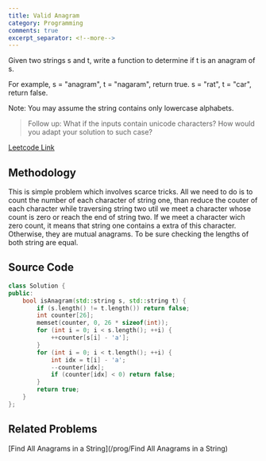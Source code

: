 ```yaml
---
title: Valid Anagram
category: Programming
comments: true
excerpt_separator: <!--more-->
---
```

Given two strings s and t, write a function to determine if t is an anagram of s.
<!--more-->

For example,
s = "anagram", t = "nagaram", return true.
s = "rat", t = "car", return false.

Note:
You may assume the string contains only lowercase alphabets.

>Follow up:
What if the inputs contain unicode characters? How would you adapt your solution to such case?

[Leetcode Link](https://leetcode.com/problems/valid-anagram/#/description)

## Methodology
This is simple problem which involves scarce tricks. All we need to do is to count the number of each character of string one, than reduce the couter of each character while traversing string two util we meet a character whose count is zero or reach the end of string two. If we meet a character wich zero count, it means that string one contains a extra of this character. Otherwise, they are mutual anagrams. To be sure checking the lengths of both string are equal.

## Source Code
```C++
class Solution {
public:
    bool isAnagram(std::string s, std::string t) {
        if (s.length() != t.length()) return false;
        int counter[26];
        memset(counter, 0, 26 * sizeof(int));
        for (int i = 0; i < s.length(); ++i) {
            ++counter[s[i] - 'a'];
        }
        for (int i = 0; i < t.length(); ++i) {
            int idx = t[i] - 'a';
            --counter[idx];
            if (counter[idx] < 0) return false;
        }
        return true;
    }
};
```

## Related Problems
 [Find All Anagrams in a String](/prog/Find All Anagrams in a String)
